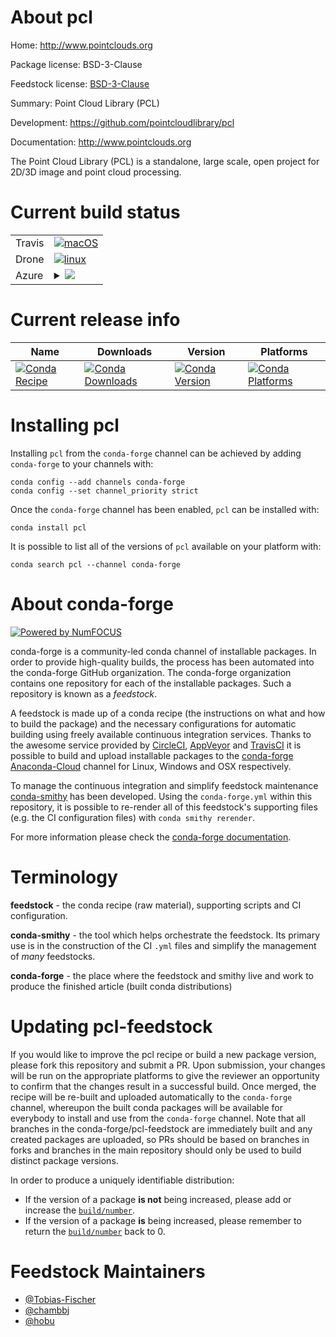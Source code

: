 About pcl
=========

Home: http://www.pointclouds.org

Package license: BSD-3-Clause

Feedstock license: [BSD-3-Clause](https://github.com/conda-forge/pcl-feedstock/blob/master/LICENSE.txt)

Summary: Point Cloud Library (PCL)

Development: https://github.com/pointcloudlibrary/pcl

Documentation: http://www.pointclouds.org

The Point Cloud Library (PCL) is a standalone, large scale, open project for 2D/3D image and point cloud processing.


Current build status
====================


<table><tr>
    <td>Travis</td>
    <td>
      <a href="https://travis-ci.com/conda-forge/pcl-feedstock">
        <img alt="macOS" src="https://img.shields.io/travis/com/conda-forge/pcl-feedstock/master.svg?label=macOS">
      </a>
    </td>
  </tr><tr>
    <td>Drone</td>
    <td>
      <a href="https://cloud.drone.io/conda-forge/pcl-feedstock">
        <img alt="linux" src="https://img.shields.io/drone/build/conda-forge/pcl-feedstock/master.svg?label=Linux">
      </a>
    </td>
  </tr>
    
  <tr>
    <td>Azure</td>
    <td>
      <details>
        <summary>
          <a href="https://dev.azure.com/conda-forge/feedstock-builds/_build/latest?definitionId=5677&branchName=master">
            <img src="https://dev.azure.com/conda-forge/feedstock-builds/_apis/build/status/pcl-feedstock?branchName=master">
          </a>
        </summary>
        <table>
          <thead><tr><th>Variant</th><th>Status</th></tr></thead>
          <tbody><tr>
              <td>linux_64</td>
              <td>
                <a href="https://dev.azure.com/conda-forge/feedstock-builds/_build/latest?definitionId=5677&branchName=master">
                  <img src="https://dev.azure.com/conda-forge/feedstock-builds/_apis/build/status/pcl-feedstock?branchName=master&jobName=linux&configuration=linux_64_" alt="variant">
                </a>
              </td>
            </tr><tr>
              <td>linux_aarch64</td>
              <td>
                <a href="https://dev.azure.com/conda-forge/feedstock-builds/_build/latest?definitionId=5677&branchName=master">
                  <img src="https://dev.azure.com/conda-forge/feedstock-builds/_apis/build/status/pcl-feedstock?branchName=master&jobName=linux&configuration=linux_aarch64_" alt="variant">
                </a>
              </td>
            </tr><tr>
              <td>linux_ppc64le</td>
              <td>
                <a href="https://dev.azure.com/conda-forge/feedstock-builds/_build/latest?definitionId=5677&branchName=master">
                  <img src="https://dev.azure.com/conda-forge/feedstock-builds/_apis/build/status/pcl-feedstock?branchName=master&jobName=linux&configuration=linux_ppc64le_" alt="variant">
                </a>
              </td>
            </tr><tr>
              <td>osx_64</td>
              <td>
                <a href="https://dev.azure.com/conda-forge/feedstock-builds/_build/latest?definitionId=5677&branchName=master">
                  <img src="https://dev.azure.com/conda-forge/feedstock-builds/_apis/build/status/pcl-feedstock?branchName=master&jobName=osx&configuration=osx_64_" alt="variant">
                </a>
              </td>
            </tr><tr>
              <td>osx_arm64</td>
              <td>
                <a href="https://dev.azure.com/conda-forge/feedstock-builds/_build/latest?definitionId=5677&branchName=master">
                  <img src="https://dev.azure.com/conda-forge/feedstock-builds/_apis/build/status/pcl-feedstock?branchName=master&jobName=osx&configuration=osx_arm64_" alt="variant">
                </a>
              </td>
            </tr><tr>
              <td>win_64</td>
              <td>
                <a href="https://dev.azure.com/conda-forge/feedstock-builds/_build/latest?definitionId=5677&branchName=master">
                  <img src="https://dev.azure.com/conda-forge/feedstock-builds/_apis/build/status/pcl-feedstock?branchName=master&jobName=win&configuration=win_64_" alt="variant">
                </a>
              </td>
            </tr>
          </tbody>
        </table>
      </details>
    </td>
  </tr>
</table>

Current release info
====================

| Name | Downloads | Version | Platforms |
| --- | --- | --- | --- |
| [![Conda Recipe](https://img.shields.io/badge/recipe-pcl-green.svg)](https://anaconda.org/conda-forge/pcl) | [![Conda Downloads](https://img.shields.io/conda/dn/conda-forge/pcl.svg)](https://anaconda.org/conda-forge/pcl) | [![Conda Version](https://img.shields.io/conda/vn/conda-forge/pcl.svg)](https://anaconda.org/conda-forge/pcl) | [![Conda Platforms](https://img.shields.io/conda/pn/conda-forge/pcl.svg)](https://anaconda.org/conda-forge/pcl) |

Installing pcl
==============

Installing `pcl` from the `conda-forge` channel can be achieved by adding `conda-forge` to your channels with:

```
conda config --add channels conda-forge
conda config --set channel_priority strict
```

Once the `conda-forge` channel has been enabled, `pcl` can be installed with:

```
conda install pcl
```

It is possible to list all of the versions of `pcl` available on your platform with:

```
conda search pcl --channel conda-forge
```


About conda-forge
=================

[![Powered by NumFOCUS](https://img.shields.io/badge/powered%20by-NumFOCUS-orange.svg?style=flat&colorA=E1523D&colorB=007D8A)](http://numfocus.org)

conda-forge is a community-led conda channel of installable packages.
In order to provide high-quality builds, the process has been automated into the
conda-forge GitHub organization. The conda-forge organization contains one repository
for each of the installable packages. Such a repository is known as a *feedstock*.

A feedstock is made up of a conda recipe (the instructions on what and how to build
the package) and the necessary configurations for automatic building using freely
available continuous integration services. Thanks to the awesome service provided by
[CircleCI](https://circleci.com/), [AppVeyor](https://www.appveyor.com/)
and [TravisCI](https://travis-ci.com/) it is possible to build and upload installable
packages to the [conda-forge](https://anaconda.org/conda-forge)
[Anaconda-Cloud](https://anaconda.org/) channel for Linux, Windows and OSX respectively.

To manage the continuous integration and simplify feedstock maintenance
[conda-smithy](https://github.com/conda-forge/conda-smithy) has been developed.
Using the ``conda-forge.yml`` within this repository, it is possible to re-render all of
this feedstock's supporting files (e.g. the CI configuration files) with ``conda smithy rerender``.

For more information please check the [conda-forge documentation](https://conda-forge.org/docs/).

Terminology
===========

**feedstock** - the conda recipe (raw material), supporting scripts and CI configuration.

**conda-smithy** - the tool which helps orchestrate the feedstock.
                   Its primary use is in the construction of the CI ``.yml`` files
                   and simplify the management of *many* feedstocks.

**conda-forge** - the place where the feedstock and smithy live and work to
                  produce the finished article (built conda distributions)


Updating pcl-feedstock
======================

If you would like to improve the pcl recipe or build a new
package version, please fork this repository and submit a PR. Upon submission,
your changes will be run on the appropriate platforms to give the reviewer an
opportunity to confirm that the changes result in a successful build. Once
merged, the recipe will be re-built and uploaded automatically to the
`conda-forge` channel, whereupon the built conda packages will be available for
everybody to install and use from the `conda-forge` channel.
Note that all branches in the conda-forge/pcl-feedstock are
immediately built and any created packages are uploaded, so PRs should be based
on branches in forks and branches in the main repository should only be used to
build distinct package versions.

In order to produce a uniquely identifiable distribution:
 * If the version of a package **is not** being increased, please add or increase
   the [``build/number``](https://docs.conda.io/projects/conda-build/en/latest/resources/define-metadata.html#build-number-and-string).
 * If the version of a package **is** being increased, please remember to return
   the [``build/number``](https://docs.conda.io/projects/conda-build/en/latest/resources/define-metadata.html#build-number-and-string)
   back to 0.

Feedstock Maintainers
=====================

* [@Tobias-Fischer](https://github.com/Tobias-Fischer/)
* [@chambbj](https://github.com/chambbj/)
* [@hobu](https://github.com/hobu/)

